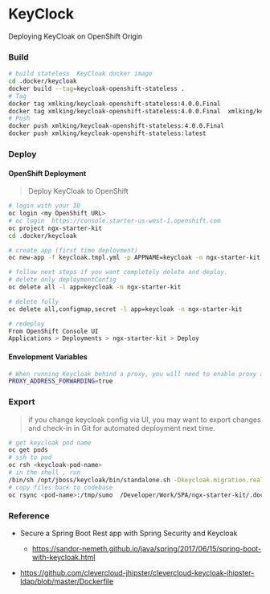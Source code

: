 KeyClock
========
Deploying KeyCloak on OpenShift Origin

### Build
```bash
# build stateless  KeyCloak docker image
cd .docker/keycloak
docker build --tag=keycloak-openshift-stateless . 
# Tag
docker tag xmlking/keycloak-openshift-stateless:4.0.0.Final
docker tag xmlking/keycloak-openshift-stateless:4.0.0.Final  xmlking/keycloak-openshift-stateless:latest
# Push
docker push xmlking/keycloak-openshift-stateless:4.0.0.Final
docker push xmlking/keycloak-openshift-stateless:latest
```

### Deploy

#### OpenShift Deployment
> Deploy KeyCloak to OpenShift

```bash
# login with your ID
oc login <my OpenShift URL>
# oc login  https://console.starter-us-west-1.openshift.com
oc project ngx-starter-kit
cd .docker/keycloak

# create app (first time deployment)
oc new-app -f keycloak.tmpl.yml -p APPNAME=keycloak -n ngx-starter-kit

# follow next steps if you want completely delete and deploy.
# delete only deploymentConfig
oc delete all -l app=keycloak -n ngx-starter-kit

# delete fully
oc delete all,configmap,secret -l app=keycloak -n ngx-starter-kit

# redeploy
From OpenShift Console UI
Applications > Deployments > ngx-starter-kit > Deploy 
```

#### Envelopment Variables
```bash
# When running Keycloak behind a proxy, you will need to enable proxy address forwarding.
PROXY_ADDRESS_FORWARDING=true
```

### Export 
> if you change keycloak config via UI, 
> you may want to export changes and check-in in Git for automated deployment next time.
```bash
# get keycloak pod name
oc get pods
# ssh to pod
oc rsh <keycloak-pod-name>
# in the shell , run
/bin/sh /opt/jboss/keycloak/bin/standalone.sh -Dkeycloak.migration.realmName=kubernetes -Dkeycloak.migration.action=export -Dkeycloak.migration.provider=dir  -Dkeycloak.migration.dir=/tmp/sumo
# copy files back to codebase
oc rsync <pod-name>:/tmp/sumo  /Developer/Work/SPA/ngx-starter-kit/.docker/keycloak
```

### Reference 
* Secure a Spring Boot Rest app with Spring Security and Keycloak
    * https://sandor-nemeth.github.io/java/spring/2017/06/15/spring-boot-with-keycloak.html

* https://github.com/clevercloud-jhipster/clevercloud-keycloak-jhipster-ldap/blob/master/Dockerfile
